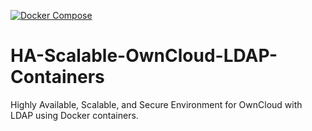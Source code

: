 [![Docker Compose](https://img.shields.io/badge/Docker--Compose-Up-blue?logo=docker)](https://github.com/JesusdelCas99/OwnCloud-LDAP-Multi-Container-High-Availability-Application/actions/workflows/deployment.yml)


# HA-Scalable-OwnCloud-LDAP-Containers
Highly Available, Scalable, and Secure Environment for OwnCloud with LDAP using Docker containers.
